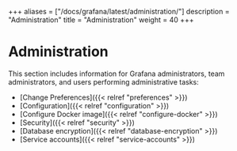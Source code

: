 +++
aliases = ["/docs/grafana/latest/administration/"]
description = "Administration"
title = "Administration"
weight = 40
+++

# Administration

This section includes information for Grafana administrators, team administrators, and users performing administrative tasks:

- [Change Preferences]({{< relref "preferences" >}})
- [Configuration]({{< relref "configuration" >}})
- [Configure Docker image]({{< relref "configure-docker" >}})
- [Security]({{< relref "security" >}})
- [Database encryption]({{< relref "database-encryption" >}})
- [Service accounts]({{< relref "service-accounts" >}})
